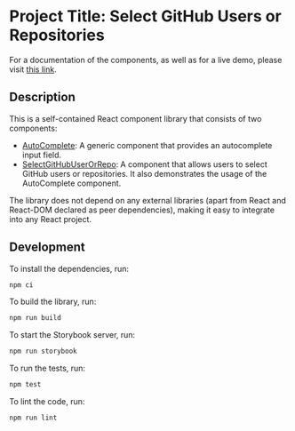 # Project Title: Select GitHub Users or Repositories

For a documentation of the components, as well as for a live demo, please visit 
[this link](https://select-gh-users-or-repos.up.railway.app).

## Description

This is a self-contained React component library that consists of two components:
- [AutoComplete](src/components/AutoComplete.tsx): A generic component that provides an autocomplete input field.
- [SelectGitHubUserOrRepo](src/components/SelectGitHubUserOrRepo.tsx): A component that allows users to select GitHub 
  users or repositories. It also demonstrates the usage of the AutoComplete component.

The library does not depend on any external libraries (apart from React and React-DOM declared as peer dependencies),
making it easy to integrate into any React project.

## Development

To install the dependencies, run:

```bash
npm ci
```

To build the library, run:

```bash
npm run build
```

To start the Storybook server, run:

```bash
npm run storybook
```

To run the tests, run:

```bash
npm test
```

To lint the code, run:

```bash
npm run lint
```
